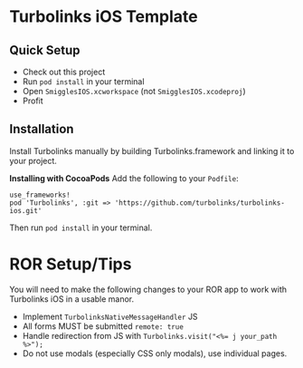 # Turbolinks iOS Template

## Quick Setup
* Check out this project
* Run `pod install` in your terminal
* Open `SmigglesIOS.xcworkspace` (not `SmigglesIOS.xcodeproj`)
* Profit

## Installation
Install Turbolinks manually by building Turbolinks.framework and linking it to your project.

**Installing with CocoaPods**
Add the following to your `Podfile`:
```
use_frameworks!
pod 'Turbolinks', :git => 'https://github.com/turbolinks/turbolinks-ios.git'
```
Then run `pod install` in your terminal.

# ROR Setup/Tips
You will need to make the following changes to your ROR app to work with Turbolinks iOS in a usable manor.
* Implement `TurbolinksNativeMessageHandler` JS
* All forms MUST be submitted `remote: true`
* Handle redirection from JS with `Turbolinks.visit("<%= j your_path %>");`
* Do not use modals (especially CSS only modals), use individual pages.
